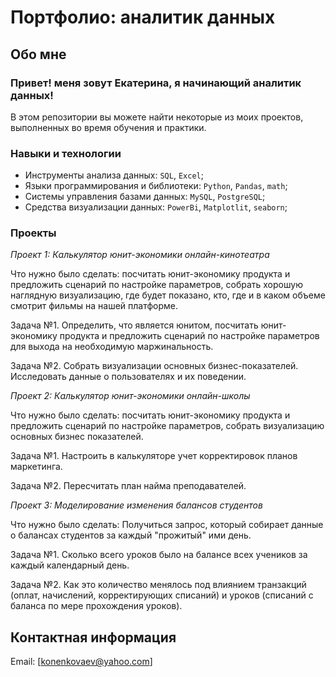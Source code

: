 # Портфолио: аналитик данных
## Обо мне
### Привет! меня зовут Екатерина, я начинающий аналитик данных!
В этом репозитории вы можете найти некоторые из моих проектов, выполненных во время обучения и практики.

### Навыки и технологии
- Инструменты анализа данных: ``SQL``, ``Excel``;
- Языки программирования и библиотеки: ``Python``, ``Pandas``, ``math``;
- Системы управления базами данных: ``MySQL``, ``PostgreSQL``;
- Средства визуализации данных: ``PowerBi``, ``Matplotlit``, ``seaborn``;

### Проекты

*Проект 1: Калькулятор юнит-экономики онлайн-кинотеатра* 

Что нужно было сделать: посчитать юнит-экономику продукта и предложить сценарий по настройке параметров, собрать хорошую наглядную визуализацию, где будет показано, кто, где и в каком объеме смотрит фильмы на нашей платформе.

Задача №1. 
Определить, что является юнитом, посчитать юнит-экономику продукта и предложить сценарий по настройке параметров для выхода на необходимую маржинальность.

Задача №2.
Собрать визуализации основных бизнес-показателей. Исследовать данные о пользователях и их поведении.

*Проект 2: Калькулятор юнит-экономики онлайн-школы* 

Что нужно было сделать: посчитать юнит-экономику продукта и предложить сценарий по настройке параметров, собрать визуализацию основных бизнес показателей.

Задача №1.
Настроить в калькуляторе учет корректировок планов маркетинга.

Задача №2.
Пересчитать план найма преподавателей.

*Проект 3: Моделирование изменения балансов студентов* 

Что нужно было сделать: Получиться запрос, который собирает данные о балансах студентов за каждый "прожитый" ими день.

Задача №1. Сколько всего уроков было на балансе всех учеников за каждый календарный день.

Задача №2. Как это количество менялось под влиянием транзакций (оплат, начислений, корректирующих списаний) и уроков (списаний с баланса по мере прохождения уроков). 

## Контактная информация
Email: [konenkovaev@yahoo.com]
